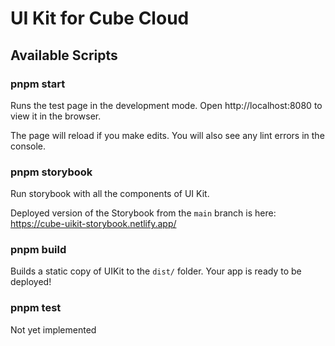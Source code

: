 # UI Kit for Cube Cloud

## Available Scripts

### pnpm start

Runs the test page in the development mode.
Open http://localhost:8080 to view it in the browser.

The page will reload if you make edits.
You will also see any lint errors in the console.

### pnpm storybook

Run storybook with all the components of UI Kit.

Deployed version of the Storybook from the `main` branch is here: https://cube-uikit-storybook.netlify.app/ 

### pnpm build

Builds a static copy of UIKit to the `dist/` folder.
Your app is ready to be deployed!

### pnpm test

Not yet implemented
